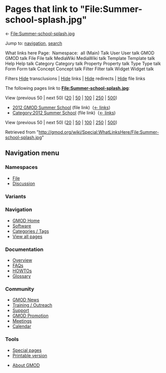 <div id="mw-page-base" class="noprint">

</div>

<div id="mw-head-base" class="noprint">

</div>

<div id="content" class="mw-body" role="main">

<span id="top"></span>

<div id="mw-js-message" style="display:none;">

</div>



# <span dir="auto">Pages that link to "File:Summer-school-splash.jpg"</span>

<div id="bodyContent">

<div id="contentSub">

←
[File:Summer-school-splash.jpg](/wiki/File:Summer-school-splash.jpg "File:Summer-school-splash.jpg")

</div>

<div id="jump-to-nav" class="mw-jump">

Jump to: [navigation](#mw-navigation), [search](#p-search)

</div>

<div id="mw-content-text">

What links here Page:  Namespace:  all (Main) Talk User User talk GMOD
GMOD talk File File talk MediaWiki MediaWiki talk Template Template talk
Help Help talk Category Category talk Property Property talk Type Type
talk Form Form talk Concept Concept talk Filter Filter talk Widget
Widget talk

Filters
[Hide](/mediawiki/index.php?title=Special:WhatLinksHere/File:Summer-school-splash.jpg&hidetrans=1 "Special:WhatLinksHere/File:Summer-school-splash.jpg")
transclusions \|
[Hide](/mediawiki/index.php?title=Special:WhatLinksHere/File:Summer-school-splash.jpg&hidelinks=1 "Special:WhatLinksHere/File:Summer-school-splash.jpg")
links \|
[Hide](/mediawiki/index.php?title=Special:WhatLinksHere/File:Summer-school-splash.jpg&hideredirs=1 "Special:WhatLinksHere/File:Summer-school-splash.jpg")
redirects \|
[Hide](/mediawiki/index.php?title=Special:WhatLinksHere/File:Summer-school-splash.jpg&hideimages=1 "Special:WhatLinksHere/File:Summer-school-splash.jpg")
file links

The following pages link to
**[File:Summer-school-splash.jpg](/wiki/File:Summer-school-splash.jpg "File:Summer-school-splash.jpg")**:

View (previous 50 \| next 50)
([20](/mediawiki/index.php?title=Special:WhatLinksHere/File:Summer-school-splash.jpg&limit=20 "Special:WhatLinksHere/File:Summer-school-splash.jpg")
\|
[50](/mediawiki/index.php?title=Special:WhatLinksHere/File:Summer-school-splash.jpg&limit=50 "Special:WhatLinksHere/File:Summer-school-splash.jpg")
\|
[100](/mediawiki/index.php?title=Special:WhatLinksHere/File:Summer-school-splash.jpg&limit=100 "Special:WhatLinksHere/File:Summer-school-splash.jpg")
\|
[250](/mediawiki/index.php?title=Special:WhatLinksHere/File:Summer-school-splash.jpg&limit=250 "Special:WhatLinksHere/File:Summer-school-splash.jpg")
\|
[500](/mediawiki/index.php?title=Special:WhatLinksHere/File:Summer-school-splash.jpg&limit=500 "Special:WhatLinksHere/File:Summer-school-splash.jpg"))

- [2012 GMOD Summer
  School](/wiki/2012_GMOD_Summer_School "2012 GMOD Summer School") (file
  link) ‎ <span class="mw-whatlinkshere-tools">([←
  links](/mediawiki/index.php?title=Special:WhatLinksHere&target=2012+GMOD+Summer+School "Special:WhatLinksHere"))</span>
- [Category:2012 Summer
  School](/wiki/Category:2012_Summer_School "Category:2012 Summer School")
  (file link) ‎ <span class="mw-whatlinkshere-tools">([←
  links](/mediawiki/index.php?title=Special:WhatLinksHere&target=Category%3A2012+Summer+School "Special:WhatLinksHere"))</span>

View (previous 50 \| next 50)
([20](/mediawiki/index.php?title=Special:WhatLinksHere/File:Summer-school-splash.jpg&limit=20 "Special:WhatLinksHere/File:Summer-school-splash.jpg")
\|
[50](/mediawiki/index.php?title=Special:WhatLinksHere/File:Summer-school-splash.jpg&limit=50 "Special:WhatLinksHere/File:Summer-school-splash.jpg")
\|
[100](/mediawiki/index.php?title=Special:WhatLinksHere/File:Summer-school-splash.jpg&limit=100 "Special:WhatLinksHere/File:Summer-school-splash.jpg")
\|
[250](/mediawiki/index.php?title=Special:WhatLinksHere/File:Summer-school-splash.jpg&limit=250 "Special:WhatLinksHere/File:Summer-school-splash.jpg")
\|
[500](/mediawiki/index.php?title=Special:WhatLinksHere/File:Summer-school-splash.jpg&limit=500 "Special:WhatLinksHere/File:Summer-school-splash.jpg"))

</div>

<div class="printfooter">

Retrieved from
"<http://gmod.org/wiki/Special:WhatLinksHere/File:Summer-school-splash.jpg>"

</div>

<div id="catlinks" class="catlinks catlinks-allhidden">

</div>

<div class="visualClear">

</div>

</div>

</div>

<div id="mw-navigation">

## Navigation menu

<div id="mw-head">



<div id="left-navigation">

<div id="p-namespaces" class="vectorTabs" role="navigation"
aria-labelledby="p-namespaces-label">

### Namespaces

- <span id="ca-nstab-image"><a href="/wiki/File:Summer-school-splash.jpg" accesskey="c"
  title="View the file page [c]">File</a></span>
- <span id="ca-talk"><a
  href="/mediawiki/index.php?title=File_talk:Summer-school-splash.jpg&amp;action=edit&amp;redlink=1"
  accesskey="t"
  title="Discussion about the content page [t]">Discussion</a></span>

</div>

<div id="p-variants" class="vectorMenu emptyPortlet" role="navigation"
aria-labelledby="p-variants-label">

### 

### Variants[](#)

<div class="menu">

</div>

</div>

</div>

<div id="right-navigation">





</div>



</div>

</div>

</div>

<div id="mw-panel">

<div id="p-logo" role="banner">

<a href="/wiki/Main_Page"
style="background-image: url(http://gmod.org/images/GMOD-cogs.png);"
title="Visit the main page"></a>

</div>

<div id="p-Navigation" class="portal" role="navigation"
aria-labelledby="p-Navigation-label">

### Navigation

<div class="body">

- <span id="n-GMOD-Home">[GMOD Home](/wiki/Main_Page)</span>
- <span id="n-Software">[Software](/wiki/GMOD_Components)</span>
- <span id="n-Categories-.2F-Tags">[Categories /
  Tags](/wiki/Categories)</span>
- <span id="n-View-all-pages">[View all
  pages](/wiki/Special:AllPages)</span>

</div>

</div>

<div id="p-Documentation" class="portal" role="navigation"
aria-labelledby="p-Documentation-label">

### Documentation

<div class="body">

- <span id="n-Overview">[Overview](/wiki/Overview)</span>
- <span id="n-FAQs">[FAQs](/wiki/Category:FAQ)</span>
- <span id="n-HOWTOs">[HOWTOs](/wiki/Category:HOWTO)</span>
- <span id="n-Glossary">[Glossary](/wiki/Glossary)</span>

</div>

</div>

<div id="p-Community" class="portal" role="navigation"
aria-labelledby="p-Community-label">

### Community

<div class="body">

- <span id="n-GMOD-News">[GMOD News](/wiki/GMOD_News)</span>
- <span id="n-Training-.2F-Outreach">[Training /
  Outreach](/wiki/Training_and_Outreach)</span>
- <span id="n-Support">[Support](/wiki/Support)</span>
- <span id="n-GMOD-Promotion">[GMOD
  Promotion](/wiki/GMOD_Promotion)</span>
- <span id="n-Meetings">[Meetings](/wiki/Meetings)</span>
- <span id="n-Calendar">[Calendar](/wiki/Calendar)</span>

</div>

</div>

<div id="p-tb" class="portal" role="navigation"
aria-labelledby="p-tb-label">

### Tools

<div class="body">

- <span id="t-specialpages"><a href="/wiki/Special:SpecialPages" accesskey="q"
  title="A list of all special pages [q]">Special pages</a></span>
- <span id="t-print"><a
  href="/mediawiki/index.php?title=Special:WhatLinksHere/File:Summer-school-splash.jpg&amp;printable=yes"
  rel="alternate" accesskey="p"
  title="Printable version of this page [p]">Printable version</a></span>

</div>

</div>

</div>

</div>

<div id="footer" role="contentinfo">

- <span id="footer-places-about">[About
  GMOD](/wiki/GMOD:About "GMOD:About")</span>

<!-- -->






</div>

